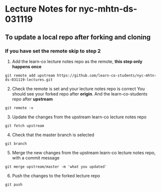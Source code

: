# Lecture Notes for nyc-mhtn-ds-031119

## To update a local repo after forking and cloning
### If you have set the remote skip to step 2

1. Add the learn-co lecture notes repo as the remote, **this step only happens once**
```
git remote add upstream https://github.com/learn-co-students/nyc-mhtn-ds-031119-lectures.git
```

2. Check the remote is set and your lecture notes repo is correct
You should see your forked repo after **origin**.
And the learn-co-students repo after **upstream**

```
git remote -v
```

3. Update the changes from the upstream learn-co lecture notes repo
```
git fetch upstream
```

4. Check that the master branch is selected
```
git branch
```

5. Merge the new changes from the upstream learn-co lecture notes repo, with a commit message
```
git merge upstream/master -m 'what you updated'
```

6. Push the changes to the forked lecture repo
```
git push
```
